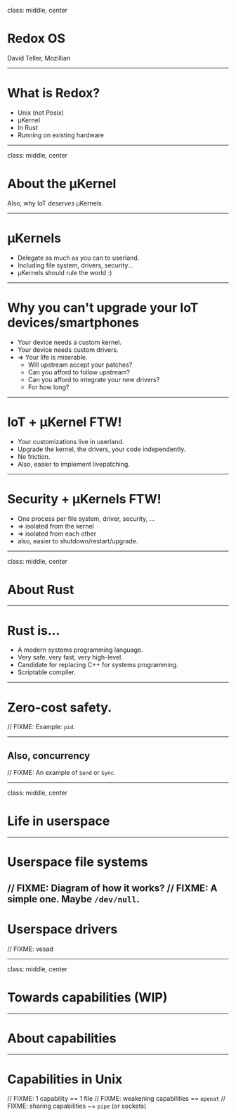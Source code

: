 class: middle, center

# Redox OS
David Teller, Mozillian

---

# What is Redox?

- Unix (not Posix)
- µKernel
- In Rust
- Running on existing hardware

---

class: middle, center

# About the µKernel

Also, why IoT *deserves* µKernels.

---

# µKernels

- Delegate as much as you can to userland.
- Including file system, drivers, security...
- µKernels should rule the world :)

---

# Why you can't upgrade your IoT devices/smartphones

- Your device needs a custom kernel.
- Your device needs custom drivers.
- => Your life is miserable.
  - Will upstream accept your patches?
  - Can you afford to follow upstream?
  - Can you afford to integrate your new drivers?
  - For how long?

---

# IoT + µKernel FTW!

- Your customizations live in userland.
- Upgrade the kernel, the drivers, your code independently.
- No friction.
- Also, easier to implement livepatching.

---

# Security + µKernels FTW!

- One process per file system, driver, security, ...
- => isolated from the kernel
- => isolated from each other
- also, easier to shutdown/restart/upgrade.

---

class: middle, center

# About Rust

---

# Rust is...

- A modern systems programming language.
- Very safe, very fast, very high-level.
- Candidate for replacing C++ for systems programming.
- Scriptable compiler.

---

# Zero-cost safety.

// FIXME: Example: `pid`.

---

## Also, concurrency

// FIXME: An example of `Send` or `Sync`.

---

class: middle, center
# Life in userspace

---
# Userspace file systems

// FIXME: Diagram of how it works?
// FIXME: A simple one. Maybe `/dev/null`.
---
# Userspace drivers

// FIXME: vesad

---

class: middle, center
# Towards capabilities (WIP)

---

# About capabilities

---

# Capabilities in Unix

// FIXME: 1 capability == 1 file
// FIXME: weakening capabilities == `openat`
// FIXME: sharing capabilities ~= `pipe` (or sockets)